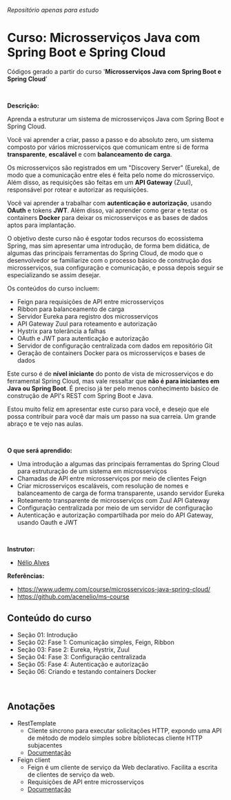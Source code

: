 _Repositório apenas para estudo_

# Curso: Microsserviços Java com Spring Boot e Spring Cloud

Códigos gerado a partir do curso '**Microsserviços Java com Spring Boot e Spring Cloud**'

<br>

**Descrição:**

Aprenda a estruturar um sistema de microsserviços Java com Spring Boot e Spring Cloud.

Você vai aprender a criar, passo a passo e do absoluto zero, um sistema composto por vários microsserviços que comunicam entre si de forma **transparente**, **escalável** e com **balanceamento de carga**.

Os microsserviços são registrados em um "Discovery Server" (Eureka), de modo que a comunicação entre eles é feita pelo nome do microsserviço. Além disso, as requisições são feitas em um **API Gateway** (Zuul), responsável por rotear e autorizar as requisições.

Você vai aprender a trabalhar com **autenticação e autorização**, usando **OAuth** e tokens **JWT**. Além disso, vai aprender como gerar e testar os containers **Docker** para deixar os microsserviços e as bases de dados aptos para implantação.

O objetivo deste curso não é esgotar todos recursos do ecossistema Spring, mas sim apresentar uma introdução, de forma bem didática, de algumas das principais ferramentas do Spring Cloud, de modo que o desenvolvedor se familiarize com o processo básico de construção dos microsserviços, sua configuração e comunicação, e possa depois seguir se especializando se assim desejar.

Os conteúdos do curso incluem:

- Feign para requisições de API entre microsserviços
- Ribbon para balanceamento de carga
- Servidor Eureka para registro dos microsserviços
- API Gateway Zuul para roteamento e autorização
- Hystrix para tolerância a falhas
- OAuth e JWT para autenticação e autorização
- Servidor de configuração centralizada com dados em repositório Git
- Geração de containers Docker para os microsserviços e bases de dados

Este curso é de **nível iniciante** do ponto de vista de microsserviços e do ferramental Spring Cloud, mas vale ressaltar que **não é para iniciantes em Java ou Spring Boot**. É preciso já ter pelo menos conhecimento básico de construção de API's REST com Spring Boot e Java.

Estou muito feliz em apresentar este curso para você, e desejo que ele possa contribuir para você dar mais um passo na sua carreia. Um grande abraço e te vejo nas aulas.

<br>

**O que será aprendido:**

- Uma introdução a algumas das principais ferramentas do Spring Cloud para estruturação de um sistema em microsserviços
- Chamadas de API entre microsserviços por meio de clientes Feign
- Criar microsserviços escaláveis, com resolução de nomes e balanceamento de carga de forma transparente, usando servidor Eureka
- Roteamento transparente de microsserviços com Zuul API Gateway
- Configuração centralizada por meio de um servidor de configuração
- Autenticação e autorização compartilhada por meio do API Gateway, usando Oauth e JWT

<br>

**Instrutor:**

- [Nélio Alves](https://www.udemy.com/user/nelio-alves/)

**Referências:**

- https://www.udemy.com/course/microsservicos-java-spring-cloud/
- https://github.com/acenelio/ms-course

## Conteúdo do curso

- Seção 01: Introdução
- Seção 02: Fase 1: Comunicação simples, Feign, Ribbon
- Seção 03: Fase 2: Eureka, Hystrix, Zuul
- Seção 04: Fase 3: Configuração centralizada
- Seção 05: Fase 4: Autenticação e autorização
- Seção 06: Criando e testando containers Docker

<br>

## Anotações

- RestTemplate
  - Cliente síncrono para executar solicitações HTTP, expondo uma API de método de modelo simples sobre bibliotecas cliente HTTP subjacentes
  - [Documentação](https://docs.spring.io/spring-framework/docs/current/javadoc-api/org/springframework/web/client/RestTemplate.html)
- Feign client
  - Feign é um cliente de serviço da Web declarativo. Facilita a escrita de clientes de serviço da web.
  - Requisições de API entre microsserviços
  - [Documentação](https://docs.spring.io/spring-cloud-openfeign/docs/current/reference/html/)
